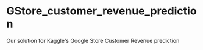 # GStore_customer_revenue_prediction
Our solution for Kaggle's Google Store Customer Revenue prediction
